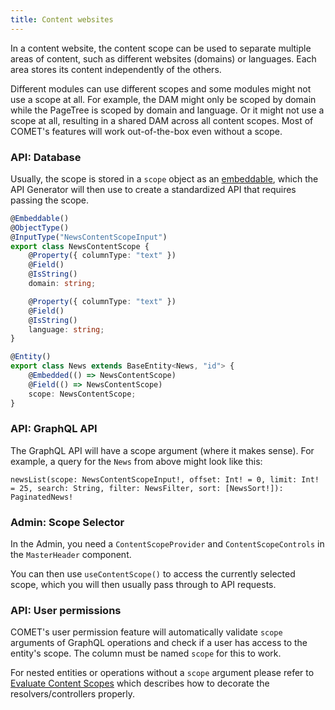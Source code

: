```yaml
---
title: Content websites
---
```


In a content website, the content scope can be used to separate multiple areas of content, such as different websites (domains) or languages. Each area stores its content independently of the others.

Different modules can use different scopes and some modules might not use a scope at all. For example, the DAM might only be scoped by domain while the PageTree is scoped by domain and language. Or it might not use a scope at all, resulting in a shared DAM across all content scopes. Most of COMET's features will work out-of-the-box even without a scope.

### API: Database

Usually, the scope is stored in a `scope` object as an [embeddable](https://mikro-orm.io/docs/embeddables), which the API Generator will then use to create a standardized API that requires passing the scope.

```ts title="api/src/news/entities/news.entity.ts"
@Embeddable()
@ObjectType()
@InputType("NewsContentScopeInput")
export class NewsContentScope {
    @Property({ columnType: "text" })
    @Field()
    @IsString()
    domain: string;

    @Property({ columnType: "text" })
    @Field()
    @IsString()
    language: string;
}

@Entity()
export class News extends BaseEntity<News, "id"> {
    @Embedded(() => NewsContentScope)
    @Field(() => NewsContentScope)
    scope: NewsContentScope;
}
```

### API: GraphQL API

The GraphQL API will have a scope argument (where it makes sense). For example, a query for the `News` from above might look like this:

```
newsList(scope: NewsContentScopeInput!, offset: Int! = 0, limit: Int! = 25, search: String, filter: NewsFilter, sort: [NewsSort!]): PaginatedNews!
```

### Admin: Scope Selector

In the Admin, you need a `ContentScopeProvider` and `ContentScopeControls` in the `MasterHeader` component.

You can then use `useContentScope()` to access the currently selected scope, which you will then usually pass through to API requests.

### API: User permissions

COMET's user permission feature will automatically validate `scope` arguments of GraphQL operations and check if a user has access to the entity's scope. The column must be named `scope` for this to work.

For nested entities or operations without a `scope` argument please refer to [Evaluate Content Scopes](evaluate-content-scopes) which describes how to decorate the resolvers/controllers properly.
